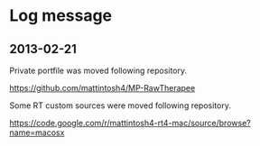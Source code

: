 # Log message #

## 2013-02-21 ##

Private portfile was moved following repository.

https://github.com/mattintosh4/MP-RawTherapee

Some RT custom sources were moved following repository.

https://code.google.com/r/mattintosh4-rt4-mac/source/browse?name=macosx